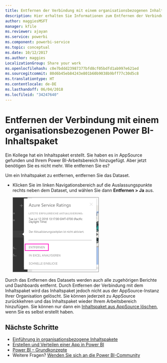 ```yaml
---
title: Entfernen der Verbindung mit einem organisationsbezogenen Inhaltspaket – Power BI
description: Hier erhalten Sie Informationen zum Entfernen der Verbindung mit einem organisationsbezogenen Inhaltspaket durch Löschen des Datasets in Power BI.
author: maggiesMSFT
manager: kfile
ms.reviewer: ajayan
ms.service: powerbi
ms.component: powerbi-service
ms.topic: conceptual
ms.date: 10/12/2017
ms.author: maggies
LocalizationGroup: Share your work
ms.openlocfilehash: c0e7bddd23987377bfd8cf05bdfd1ab997e621ed
ms.sourcegitcommit: 80d6b45eb84243e801b60b9038b9bff77c30d5c8
ms.translationtype: HT
ms.contentlocale: de-DE
ms.lasthandoff: 06/04/2018
ms.locfileid: "34247640"
---
```

# <a name="remove-your-connection-to-a-power-bi-organizational-content-pack"></a>Entfernen der Verbindung mit einem organisationsbezogenen Power BI-Inhaltspaket
Ein Kollege hat ein Inhaltspaket erstellt. Sie haben es in AppSource gefunden und Ihrem Power BI-Arbeitsbereich hinzugefügt. Aber jetzt benötigen Sie es nicht mehr.  Wie entfernen Sie es?

Um ein Inhaltspaket zu entfernen, entfernen Sie das Dataset.  

* Klicken Sie im linken Navigationsbereich auf die Auslassungspunkte rechts neben dem Dataset, und wählen Sie dann **Entfernen \> Ja** aus.  
  
  ![Entfernen des Inhaltspakets](media/service-organizational-content-pack-disconnect/power-bi-remove-organizational-content-pack-dataset.png)

Durch das Entfernen des Datasets werden auch alle zugehörigen Berichte und Dashboards entfernt. Durch Entfernen der Verbindung mit dem Inhaltspaket wird das Inhaltspaket jedoch nicht aus der AppSource-Instanz Ihrer Organisation gelöscht.  Sie können jederzeit zu AppSource zurückkehren und das Inhaltspaket wieder Ihrem Arbeitsbereich hinzufügen. Sie können nur dann ein [Inhaltspaket aus AppSource löschen](service-organizational-content-pack-manage-update-delete.md), wenn Sie es selbst erstellt haben.

## <a name="next-steps"></a>Nächste Schritte
* [Einführung in organisationsbezogene Inhaltspakete](service-organizational-content-pack-introduction.md) 
* [Erstellen und Verteilen einer App in Power BI](service-create-distribute-apps.md) 
* [Power BI – Grundkonzepte](service-basic-concepts.md)  
* Weitere Fragen? [Wenden Sie sich an die Power BI-Community](http://community.powerbi.com/)

